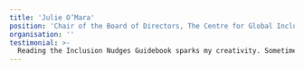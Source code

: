 ```yaml
---
title: 'Julie O’Mara'
position: 'Chair of the Board of Directors, The Centre for Global Inclusion & Co-author of the Global Diversity & Inclusion Benchmarks'
organisation: ''
testimonial: >-
  Reading the Inclusion Nudges Guidebook sparks my creativity. Sometimes, I find a nudge I can use exactly as written & other times, I get inspired to apply a twist or create a new one.
---
```

